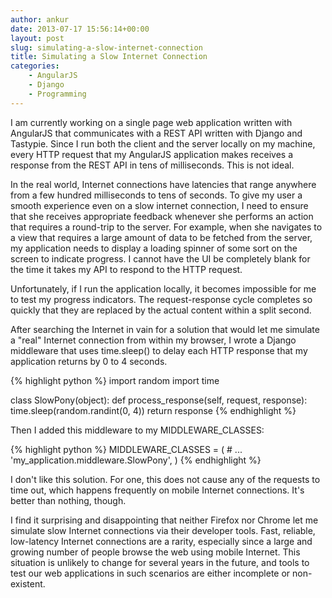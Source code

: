 ```yaml
---
author: ankur
date: 2013-07-17 15:56:14+00:00
layout: post
slug: simulating-a-slow-internet-connection
title: Simulating a Slow Internet Connection
categories:
    - AngularJS
    - Django
    - Programming
---
```


I am currently working on a single page web application written with AngularJS that communicates with a REST API written with Django and Tastypie. Since I run both the client and the server locally on my machine, every HTTP request that my AngularJS application makes receives a response from the REST API in tens of milliseconds. This is not ideal.

In the real world, Internet connections have latencies that range anywhere from a few hundred milliseconds to tens of seconds. To give my user a smooth experience even on a slow internet connection, I need to ensure that she receives appropriate feedback whenever she performs an action that requires a round-trip to the server. For example, when she navigates to a view that requires a large amount of data to be fetched from the server, my application needs to display a loading spinner of some sort on the screen to indicate progress. I cannot have the UI be completely blank for the time it takes my API to respond to the HTTP request.

Unfortunately, if I run the application locally, it becomes impossible for me to test my progress indicators. The request-response cycle completes so quickly that they are replaced by the actual content within a split second.

After searching the Internet in vain for a solution that would let me simulate a "real" Internet connection from within my browser, I wrote a Django middleware that uses time.sleep() to delay each HTTP response that my application returns by 0 to 4 seconds.

{% highlight python %}
import random
import time

class SlowPony(object):
    def process_response(self, request, response):
        time.sleep(random.randint(0, 4))
        return response
{% endhighlight %}

Then I added this middleware to my MIDDLEWARE_CLASSES:

{% highlight python %}
MIDDLEWARE_CLASSES = (
    # ...
    'my_application.middleware.SlowPony',
)
{% endhighlight %}

I don't like this solution. For one, this does not cause any of the requests to time out, which happens frequently on mobile Internet connections. It's better than nothing, though.

I find it surprising and disappointing that neither Firefox nor Chrome let me simulate slow Internet connections via their developer tools. Fast, reliable, low-latency Internet connections are a rarity, especially since a large and growing number of people browse the web using mobile Internet. This situation is unlikely to change for several years in the future, and tools to test our web applications in such scenarios are either incomplete or non-existent.